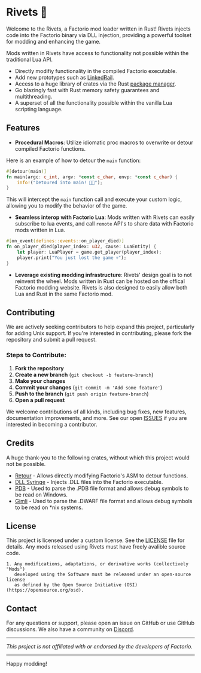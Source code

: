 # Rivets 🔩

Welcome to the Rivets, a Factorio mod loader written in Rust! Rivets injects code into the Factorio binary via DLL injection, providing a powerful toolset for modding and enhancing the game.

Mods written in Rivets have access to functionality not possible within the traditional Lua API.
- Directly modifiy functionality in the compiled Factorio executable.
- Add new prototypes such as [LinkedRail](https://mods.factorio.com/mod/linked-rail).
- Access to a huge library of crates via the Rust [package manager](https://crates.io/).
- Go blazingly fast with Rust memory safety guarantees and multithreading.
- A superset of all the functionality possible within the vanilla Lua scripting language.

## Features

- **Procedural Macros**: Utilize idiomatic proc macros to overwrite or detour compiled Factorio functions.

Here is an example of how to detour the `main` function:
```rust
#[detour(main)]
fn main(argc: c_int, argv: *const c_char, envp: *const c_char) {
    info!("Detoured into main! 🦀🔩");
}
```
This will intercept the `main` function call and execute your custom logic, allowing you to modify the behavior of the game.

- **Seamless interop with Factorio Lua**: Mods written with Rivets can easily subscribe to lua events, and call `remote` API's to share data with Factorio mods written in Lua.

```rust
#[on_event(defines::events::on_player_died)]
fn on_player_died(player_index: u32, cause: LuaEntity) {
    let player: LuaPlayer = game.get_player(player_index);
    player.print("You just lost the game 💀");
}
```

- **Leverage existing modding infrastructure**: Rivets' design goal is to not reinvent the wheel. Mods written in Rust can be hosted on the offical Factorio modding website. Rivets is also designed to easily allow both Lua and Rust in the same Factorio mod.

## Contributing

We are actively seeking contributors to help expand this project, particularly for adding Unix support. If you're interested in contributing, please fork the repository and submit a pull request. 

### Steps to Contribute:

1. **Fork the repository**
2. **Create a new branch** (`git checkout -b feature-branch`)
3. **Make your changes**
4. **Commit your changes** (`git commit -m 'Add some feature'`)
5. **Push to the branch** (`git push origin feature-branch`)
6. **Open a pull request**

We welcome contributions of all kinds, including bug fixes, new features, documentation improvements, and more.
See our open [ISSUES](https://github.com/notnotmelon/rivets/issues) if you are interested in becoming a contributor.

## Credits

A huge thank-you to the following crates, without which this project would not be possible.
- [Retour](https://crates.io/crates/retour) - Allows directly modifying Factorio's ASM to detour functions.
- [DLL Syringe](https://crates.io/crates/dll-syringe) - Injects .DLL files into the Factorio executable.
- [PDB](https://crates.io/crates/pdb) - Used to parse the .PDB file format and allows debug symbols to be read on Windows.
- [Gimli](https://crates.io/crates/gimli) - Used to parse the .DWARF file format and allows debug symbols to be read on *nix systems.

## License

This project is licensed under a custom license. See the [LICENSE](https://github.com/notnotmelon/rivets?tab=License-1-ov-file) file for details.
Any mods released using Rivets must have freely avalible source code.

```
1. Any modifications, adaptations, or derivative works (collectively "Mods")
   developed using the Software must be released under an open-source license
   as defined by the Open Source Initiative (OSI) (https://opensource.org/osd).
```

## Contact

For any questions or support, please open an issue on GitHub or use GitHub discussions.
We also have a community on [Discord](https://discord.gg/SBHM3h5Utj).

---

_This project is not affiliated with or endorsed by the developers of Factorio._

---

Happy modding!
